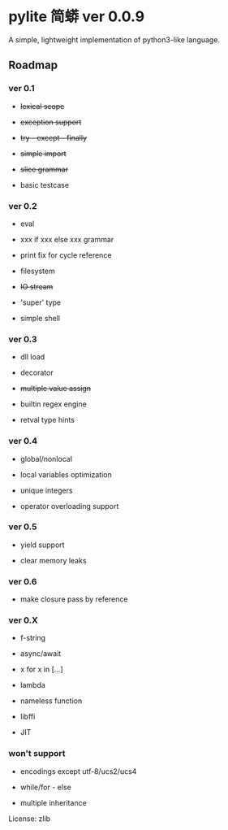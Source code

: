 
# pylite 简蟒 ver 0.0.9

A simple, lightweight implementation of python3-like language.

## Roadmap

### ver 0.1

* ~~lexical scope~~

* ~~exception support~~

* ~~try - except - finally~~

* ~~simple import~~

* ~~slice grammar~~

* basic testcase


### ver 0.2

* eval

* xxx if xxx else xxx grammar

* print fix for cycle reference

* filesystem

* ~~IO stream~~

* 'super' type

* simple shell


### ver 0.3

* dll load

* decorator

* ~~multiple value assign~~

* builtin regex engine

* retval type hints


### ver 0.4

* global/nonlocal

* local variables optimization

* unique integers

* operator overloading support


### ver 0.5

* yield support

* clear memory leaks


### ver 0.6

* make closure pass by reference


### ver 0.X

* f-string

* async/await

* x for x in [...]

* lambda

* nameless function

* libffi

* JIT


### won't support

* encodings except utf-8/ucs2/ucs4

* while/for - else 

* multiple inheritance


License: zlib
